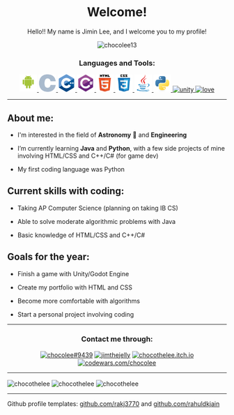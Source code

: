 <h1 align="center">Welcome!</h1>

<p align="center">Hello!! My name is Jimin Lee, and I welcome you to my profile!</p>

<p align=center> <img src=https://komarev.com/ghpvc/?username=chocolee13 alt=chocolee13 /> </p>

<h3 align="center">Languages and Tools:</h3>
<p align="center">
  <a href="https://developer.android.com" target="_blank"> <img src="https://raw.githubusercontent.com/devicons/devicon/master/icons/android/android-original-wordmark.svg" alt="android" width="40" height="40"/> </a>
  <a href="https://www.cprogramming.com/" target="_blank"> <img src="https://raw.githubusercontent.com/devicons/devicon/master/icons/c/c-original.svg" alt="c" width="40" height="40"/> </a>
  <a href="https://www.w3schools.com/cpp/" target="_blank"> <img src="https://raw.githubusercontent.com/devicons/devicon/master/icons/cplusplus/cplusplus-original.svg" alt="cplusplus" width="40" height="40"/> </a>
  <a href="https://www.w3schools.com/cs/" target="_blank"> <img src="https://raw.githubusercontent.com/devicons/devicon/master/icons/csharp/csharp-original.svg" alt="csharp" width="40" height="40"/> </a>
  <a href="https://www.w3.org/html/" target="_blank"> <img src="https://raw.githubusercontent.com/devicons/devicon/master/icons/html5/html5-original-wordmark.svg" alt="html5" width="40" height="40"/> </a>
  <a href="https://www.w3schools.com/css/" target="_blank"> <img src="https://raw.githubusercontent.com/devicons/devicon/master/icons/css3/css3-original-wordmark.svg" alt="css3" width="40" height="40"/> </a>
  <a href="https://www.java.com" target="_blank"> <img src="https://raw.githubusercontent.com/devicons/devicon/master/icons/java/java-original.svg" alt="java" width="40" height="40"/> </a>
  <a href="https://www.python.org" target="_blank"> <img src="https://raw.githubusercontent.com/devicons/devicon/master/icons/python/python-original.svg" alt="python" width="40" height="40"/> </a>
  <a href="https://unity.com/" target="_blank"> <img src="https://www.vectorlogo.zone/logos/unity3d/unity3d-icon.svg" alt="unity" width="40" height="40"/> </a> 
  <a href="https://love2d.org" target="_blank"> <img src="https://pbs.twimg.com/profile_images/698939763353481216/pDuLHUDg_400x400.png" alt="love" width="40" height="40"/></a>
</p>

<hr>

<h2>About me:</h2>

- I'm interested in the field of **Astronomy** 🔭 and **Engineering** 

- I’m currently learning **Java** and **Python**, with a few side projects of mine involving HTML/CSS and C++/C# (for game dev)

- My first coding language was Python


<h2>Current skills with coding:</h2>

- Taking AP Computer Science (planning on taking IB CS)

- Able to solve moderate algorithmic problems with Java

- Basic knowledge of HTML/CSS and C++/C#


<h2>Goals for the year:</h2>

- Finish a game with Unity/Godot Engine

- Create my portfolio with HTML and CSS

- Become more comfortable with algorithms

- Start a personal project involving coding

<hr>

<h3 align="center">Contact me through:</h3>
<p align="center">
  <a href="https://discord.gg/chocolee#9439" target="blank"><img align="center" src="https://cdn.jsdelivr.net/npm/simple-icons@3.0.1/icons/discord.svg" alt="chocolee#9439" height="30" width="40" /></a>
  <a href="https://codepen.io/jimthejelly" target="blank"><img align="center" src="https://cdn.jsdelivr.net/npm/simple-icons@3.0.1/icons/codepen.svg" alt="jimthejelly" height="30" width="40" /></a>
  <a href="https://chocothelee.itch.io/" target="blank"><img align="center" src="https://img.icons8.com/windows/452/itch-io.png" alt="chocothelee.itch.io" height="40" width="40"></a>
  <a href="https://www.codewars.com/users/chocolee" target="blank"><img align="center" src="https://www.codewars.com/assets/logos/logo-glyph-36-red-583450fbf586726c570cfd610c94b8f631abfd89d5c4996b4c821a770ca498f9.png" alt="codewars.com/chocolee" height="30" width="30"/></a>
</p>

<hr>

<p>
  <img align="center" src="https://github-readme-stats.vercel.app/api/top-langs?username=chocothelee&show_icons=true&locale=en&layout=compact" alt="chocothelee" />
  <img align="center" src="https://github-readme-stats.vercel.app/api?username=chocothelee&show_icons=true&locale=en" alt="chocothelee" />
  <img align="center" src="https://github-readme-streak-stats.herokuapp.com/?user=chocothelee&" alt="chocothelee" />
</p>

<hr>

Github profile templates: [github.com/rakj3770](https://github.com/rajk3770/Github-Profile-Readme-Creator#usage) and [github.com/rahuldkjain](https://github.com/rahuldkjain/github-profile-readme-generator)

